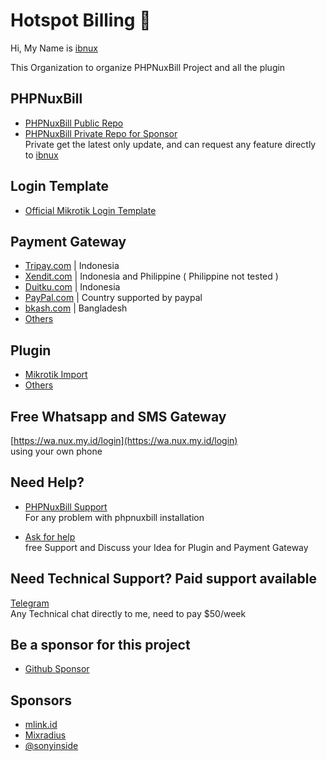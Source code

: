 # Hotspot Billing 👋

Hi, My Name is [ibnux](https://github.com/ibnux)

This Organization to organize PHPNuxBill Project and all the plugin

## PHPNuxBill

- [PHPNuxBill Public Repo](https://github.com/hotspotbilling/phpnuxbill)
- [PHPNuxBill Private Repo for Sponsor](https://github.com/hotspotbilling/phpnuxbill-private)  
   Private get the latest only update, and can request any feature directly to [ibnux](https://github.com/ibnux)

## Login Template

- [Official Mikrotik Login Template](https://github.com/hotspotbilling/phpnuxbill-mikrotik-login-template)

## Payment Gateway

- [Tripay.com](https://github.com/hotspotbilling/phpnuxbill-tripay) | Indonesia
- [Xendit.com](https://github.com/hotspotbilling/phpnuxbill-xendit) | Indonesia and Philippine ( Philippine not tested )
- [Duitku.com](https://github.com/hotspotbilling/phpnuxbill-duitku) | Indonesia
- [PayPal.com](https://github.com/hotspotbilling/phpnuxbill-paypal) | Country supported by paypal
- [bkash.com](https://github.com/hotspotbilling/phpnuxbill-bkash) | Bangladesh
- [Others](https://github.com/orgs/hotspotbilling/repositories?q=payment+gateway)

## Plugin

- [Mikrotik Import](https://github.com/hotspotbilling/phpnuxbill-plugin-mikrotik-import)
- [Others](https://github.com/orgs/hotspotbilling/repositories?q=plugin)

## Free Whatsapp and SMS Gateway
 [https://wa.nux.my.id/login](https://wa.nux.my.id/login)  
 using your own phone

## Need Help? 

- [PHPNuxBill Support](https://github.com/hotspotbilling/phpnuxbill/discussions)   
  For any problem with phpnuxbill installation

- [Ask for help](https://github.com/hotspotbilling/.github/discussions)   
  free Support and Discuss your Idea for Plugin and Payment Gateway

## Need Technical Support? Paid support available

[Telegram](https://t.me/ibnux)   
Any Technical chat directly to me, need to pay $50/week 

## Be a sponsor for this project

- [Github Sponsor](https://github.com/sponsors/ibnux)

## Sponsors

- [mlink.id](https://mlink.id)
- [Mixradius](https://mixradius.com/?utm_source=hotspotbilling-ibnux)
- [@sonyinside](https://github.com/sonyinside)
